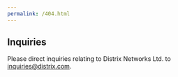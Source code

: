```yaml
---
permalink: /404.html
---
```

## Inquiries

Please direct inquiries relating to Distrix Networks Ltd. to <inquiries@distrix.com>.
